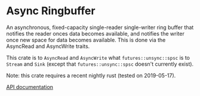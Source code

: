 # Async Ringbuffer

An asynchronous, fixed-capacity single-reader single-writer ring buffer that notifies the reader onces data becomes available, and notifies the writer once new space for data becomes available. This is done via the AsyncRead and AsyncWrite traits.

This crate is to `AsyncRead` and `AsyncWrite` what `futures::unsync::spsc` is to `Stream` and `Sink` (except that `futures::unsync::spsc` doesn't currently exist).

Note: this crate requires a recent nightly rust (tested on 2019-05-17).

[API documentation](https://docs.rs/async-ringbuffer/)
